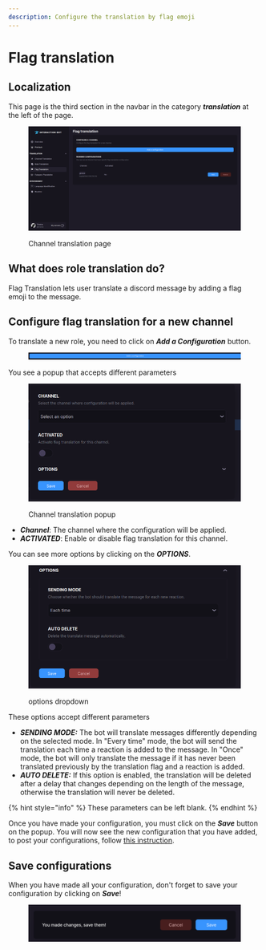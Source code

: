 ```yaml
---
description: Configure the translation by flag emoji
---
```


# Flag translation

## Localization

This page is the third section in the navbar in the category _**translation**_ at the left of the page.

<figure><img src="../../.gitbook/assets/image (65).png" alt=""><figcaption><p>Channel translation page</p></figcaption></figure>

## What does role translation do?

Flag Translation lets user translate a discord message by adding a flag emoji to the message.

## Configure flag translation for a new channel

To translate a new role, you need to click on _**Add a Configuration**_ button.

<figure><img src="../../.gitbook/assets/image (56).png" alt=""><figcaption></figcaption></figure>

You see a popup that accepts different parameters

<figure><img src="../../.gitbook/assets/image (60).png" alt=""><figcaption><p>Channel translation popup</p></figcaption></figure>

* _**Channel**_: The channel where the configuration will be applied.
* _**ACTIVATED**_: Enable or disable flag translation for this channel.

You can see more options by clicking on the _**OPTIONS**_.&#x20;

<figure><img src="../../.gitbook/assets/image (61).png" alt=""><figcaption><p>options dropdown</p></figcaption></figure>

These options accept different parameters

* _**SENDING MODE:**_ The bot will translate messages differently depending on the selected mode. In "Every time" mode, the bot will send the translation each time a reaction is added to the message. In "Once" mode, the bot will only translate the message if it has never been translated previously by the translation flag and a reaction is added.
* _**AUTO DELETE:**_ If this option is enabled, the translation will be deleted after a delay that changes depending on the length of the message, otherwise the translation will never be deleted.

{% hint style="info" %}
These parameters can be left blank.
{% endhint %}

Once you have made your configuration, you must click on the _**Save**_ button on the popup. You will now see the new configuration that you have added, to post your configurations, follow [this instruction](flag-translation.md#save-configurations).

## Save configurations

When you have made all your configuration, don't forget to save your configuration by clicking on _**Save**_!

<figure><img src="../../.gitbook/assets/image (59).png" alt=""><figcaption></figcaption></figure>
